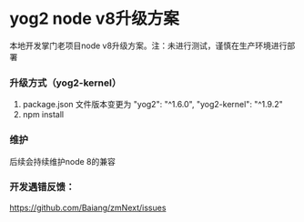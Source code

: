 # yog2 node v8升级方案
本地开发掌门老项目node v8升级方案。注：未进行测试，谨慎在生产环境进行部署

### 升级方式（yog2-kernel）
1. package.json 文件版本变更为 "yog2": "^1.6.0", "yog2-kernel": "^1.9.2"
2. npm install

### 维护
后续会持续维护node 8的兼容

### 开发遇错反馈：
https://github.com/Baiang/zmNext/issues
